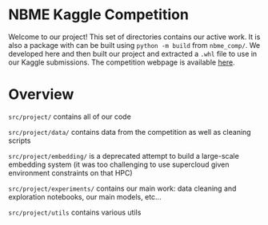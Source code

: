 # NBME Kaggle Competition
Welcome to our project! This set of directories contains our active work. It is also a package with can be built using `python -m build` from `nbme_comp/`. We developed here and then built our project and extracted a `.whl` file to use in our Kaggle submissions. The competition webpage is available [here](https://www.kaggle.com/competitions/nbme-score-clinical-patient-notes). 


# Overview
`src/project/` contains all of our code

`src/project/data/` contains data from the competition as well as cleaning scripts

`src/project/embedding/` is a deprecated attempt to build a large-scale embedding system (it was too challenging to use supercloud given environment constraints on that HPC)

`src/project/experiments/` contains our main work: data cleaning and exploration notebooks, our main models, etc...

`src/project/utils` contains various utils
